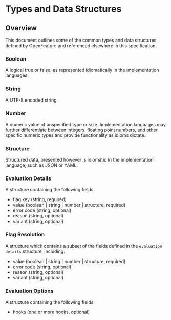 # Types and Data Structures

## Overview

This document outlines some of the common types and data structures defined by OpenFeature and referenced elsewhere in this specification.

### Boolean

A logical true or false, as represented idiomatically in the implementation languages.

### String

A UTF-8 encoded string.

### Number

A numeric value of unspecified type or size. Implementation languages may further differentiate between integers, floating point numbers, and other specific numeric types and provide functionality as idioms dictate.

### Structure

Structured data, presented however is idiomatic in the implementation language, such as JSON or YAML.

### Evaluation Details

A structure containing the following fields:

- flag key (string, required)
- value (boolean | string | number | structure, required)
- error code (string, optional)
- reason (string, optional)
- variant (string, optional)

### Flag Resolution

A structure which contains a subset of the fields defined in the `evaluation details` structure, including:

- value (boolean | string | number | structure, required)
- error code (string, optional)
- reason (string, optional)
- variant (string, optional)

### Evaluation Options

A structure containing the following fields:

- hooks (one or more [hooks](./flag-evaluation/hooks.md), optional)
